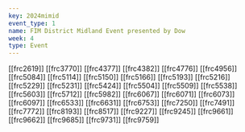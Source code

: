 ```yaml
---
key: 2024mimid
event_type: 1
name: FIM District Midland Event presented by Dow
week: 4
type: Event
---
```

[[frc2619]]
[[frc3770]]
[[frc4377]]
[[frc4382]]
[[frc4776]]
[[frc4956]]
[[frc5084]]
[[frc5114]]
[[frc5150]]
[[frc5166]]
[[frc5193]]
[[frc5216]]
[[frc5229]]
[[frc5231]]
[[frc5424]]
[[frc5504]]
[[frc5509]]
[[frc5538]]
[[frc5603]]
[[frc5712]]
[[frc5982]]
[[frc6067]]
[[frc6071]]
[[frc6073]]
[[frc6097]]
[[frc6533]]
[[frc6631]]
[[frc6753]]
[[frc7250]]
[[frc7491]]
[[frc7772]]
[[frc8193]]
[[frc8517]]
[[frc9227]]
[[frc9245]]
[[frc9661]]
[[frc9662]]
[[frc9685]]
[[frc9731]]
[[frc9759]]
